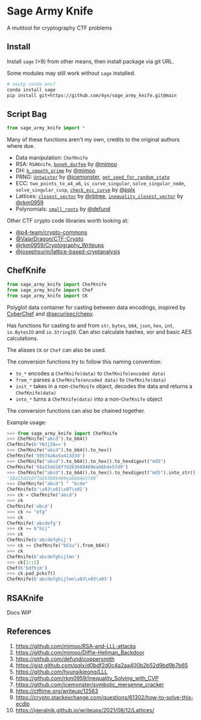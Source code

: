# Sage Army Knife

A mutitool for cryptography CTF problems

## Install

Install `sage` (>9) from other means, then install package via git URL.

Some modules may still work without `sage` installed.

```bash
# seutp conda env?
conda install sage
pip install git+https://github.com/4yn/sage_army_knife.git@main
```

## Script Bag

```python
from sage_army_knife import *
```

Many of these functions aren't my own, credits to the original authors where due.

- Data manipulation: `ChefKnife`
- RSA: `RSAKnife`, [`boneh_durfee`](https://github.com/mimoo/RSA-and-LLL-attacks) by [@mimoo](https://github.com/mimoo)
- DH: [`b_smooth_prime`](https://github.com/mimoo/Diffie-Hellman_Backdoor) by [@mimoo](https://github.com/mimoo)
- PRNG: [`Untwister`](https://github.com/icemonster/symbolic_mersenne_cracker) by [@icemonster](https://github.com/icemonster), [`get_seed_for_random_state`](https://imp.ress.me/blog/2022-11-13/seccon-ctf-2022#janken-vs-kurenaif)
- ECC: `two_points_to_a4_a6`, `is_curve_singular`, `solve_singular_node`, `solve_singular_cusp`, [`check_ecc_curve`](https://gist.github.com/pqlx/d0bdf2d0c4a2aa400b2b52d9bd9b7b65) by [@pqlx](https://github.com/pqlx)
- Lattices: [`closest_vector`](https://github.com/hyunsikjeong/LLL) by [@rbtree](https://github.com/hyunsikjeong), [`inequality_closest_vector`](https://github.com/rkm0959/Inequality_Solving_with_CVP) by [@rkm0959](https://github.com/rkm0959)
- Polynomials: [`small_roots`](https://github.com/defund/coppersmith) by [@defund](https://github.com/defund)

Other CTF crypto code libraries worth looking at:

- [@p4-team/crypto-commons](https://github.com/p4-team/crypto-commons)
- [@ValarDragon/CTF-Crypto](https://github.com/ValarDragon/CTF-Crypto)
- [@rkm0959/Cryptography_Writeups](https://github.com/rkm0959/Cryptography_Writeups)
- [@josephsurin/lattice-based-cryptanalysis](https://github.com/josephsurin/lattice-based-cryptanalysis)

## ChefKnife

```python
from sage_army_knife import ChefKnife
from sage_army_knife import Chef
from sage_army_knife import CK
```

Polyglot data container for casting between data encodings, inspired by
[CyberChef](https://gchq.github.io/CyberChef/) and
[@securisec/chepy](https://github.com/securisec/chepy).

Has functions for casting to and from `str`, `bytes`, `b64`, `json`, `hex`,
`int`, `io.BytesIO` and `io.StringIO`. Can also calculate hashes, xor and
basic AES calculations.

The aliases `CK` or `Chef` can also be used.

The conversion functions try to follow this naming convention:

- `to_*` encodes a `ChefKnife(data)` to `ChefKnife(encoded data)`
- `from_*` parses a `ChefKnife(encoded data)` to `ChefKnife(data)`
- `init_*` takes in a non-`ChefKnife` object, decodes the data and
    returns a `ChefKnife(data)`
- `into_*` turns a `ChefKnife(data)` into a non-`ChefKnife` object

The conversion functions can also be chained together.

Example usage:

```python
>>> from sage_army_knife import ChefKnife
>>> ChefKnife("abcd").to_b64()
ChefKnife(b'YWJjZA==')
>>> ChefKnife("abcd").to_b64().to_hex()
ChefKnife('59574a6a5a413d3d')
>>> ChefKnife("abcd").to_b64().to_hex().to_hexdigest("md5")
ChefKnife('58a15dd16f7d263689469ea66b4e57d9')
>>> ChefKnife("abcd").to_b64().to_hex().to_hexdigest("md5").into_str()
'58a15dd16f7d263689469ea66b4e57d9'
>>> ChefKnife("abcd") ^ "bcde"
ChefKnife(b'\x03\x01\x07\x01')
>>> ck = ChefKnife("abcd")
>>> ck
ChefKnife('abcd')
>>> ck += "efg"
>>> ck
ChefKnife('abcdefg')
>>> ck += b"hij"
>>> ck
ChefKnife(b'abcdefghij')
>>> ck += ChefKnife("bG1u").from_b64()
>>> ck
ChefKnife(b'abcdefghijlmn')
>>> ck[1::2]
Chef(b'bdfhjm')
>>> ck.pad_pcks7()
ChefKnife(b'abcdefghijlmn\x03\x03\x03')
```

## RSAKnife

Docs WIP

## References

1. https://github.com/mimoo/RSA-and-LLL-attacks
1. https://github.com/mimoo/Diffie-Hellman_Backdoor
1. https://github.com/defund/coppersmith
1. https://gist.github.com/pqlx/d0bdf2d0c4a2aa400b2b52d9bd9b7b65
1. https://github.com/hyunsikjeong/LLL
1. https://github.com/rkm0959/Inequality_Solving_with_CVP
1. https://github.com/icemonster/symbolic_mersenne_cracker
1. https://ctftime.org/writeup/12563
1. https://crypto.stackexchange.com/questions/61302/how-to-solve-this-ecdlp
1. https://jgeralnik.github.io/writeups/2021/08/12/Lattices/
